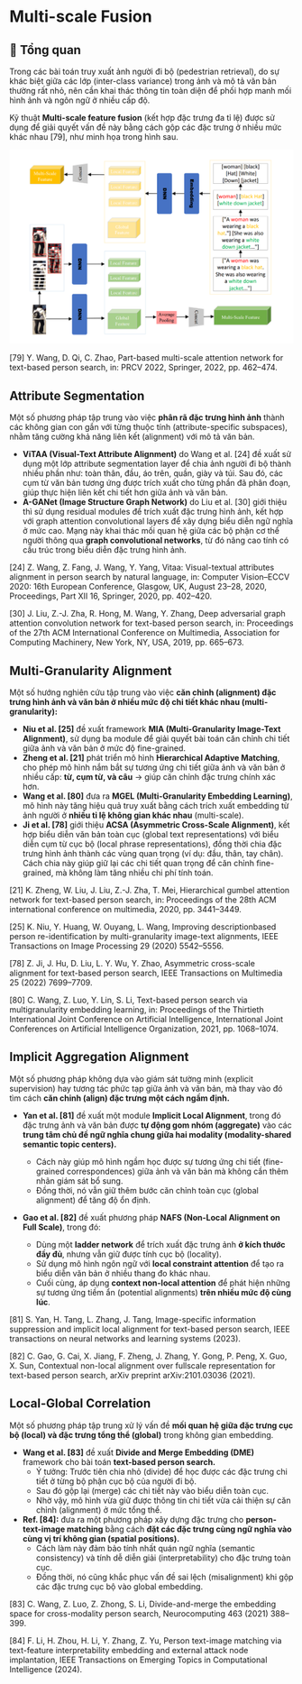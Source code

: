 # Multi-scale Fusion 

## 🧾 Tổng quan

Trong các bài toán truy xuất ảnh người đi bộ (pedestrian retrieval), do sự khác biệt giữa các lớp (inter-class variance) trong ảnh và mô tả văn bản thường rất nhỏ, nên cần khai thác thông tin toàn diện để phối hợp manh mối hình ảnh và ngôn ngữ ở nhiều cấp độ.

Kỹ thuật **Multi-scale feature fusion** (kết hợp đặc trưng đa tỉ lệ) được sử dụng để giải quyết vấn đề này bằng cách gộp các đặc trưng ở nhiều mức khác nhau [79], như minh họa trong hình sau.

![Multi-scale fusion](/strategy/multi-scale-fusion/img/multi-scale-fusion.png)

[79] Y. Wang, D. Qi, C. Zhao, Part-based multi-scale attention network for text-based person search, in: PRCV 2022, Springer, 2022, pp. 462–474.

## Attribute Segmentation

Một số phương pháp tập trung vào việc **phân rã đặc trưng hình ảnh** thành các không gian con gắn với từng thuộc tính (attribute-specific subspaces), nhằm tăng cường khả năng liên kết (alignment) với mô tả văn bản.
- **ViTAA (Visual-Text Attribute Alignment)** do Wang et al. [24] đề xuất sử dụng một lớp attribute segmentation layer để chia ảnh người đi bộ thành nhiều phần như: toàn thân, đầu, áo trên, quần, giày và túi. Sau đó, các cụm từ văn bản tương ứng được trích xuất cho từng phần đã phân đoạn, giúp thực hiện liên kết chi tiết hơn giữa ảnh và văn bản.
- **A-GANet (Image Structure Graph Network)** do Liu et al. [30] giới thiệu thì sử dụng residual modules để trích xuất đặc trưng hình ảnh, kết hợp với graph attention convolutional layers để xây dựng biểu diễn ngữ nghĩa ở mức cao. Mạng này khai thác mối quan hệ giữa các bộ phận cơ thể người thông qua **graph convolutional networks**, từ đó nâng cao tính có cấu trúc trong biểu diễn đặc trưng hình ảnh.

[24] Z. Wang, Z. Fang, J. Wang, Y. Yang, Vitaa: Visual-textual attributes alignment in person search by natural language, in: Computer Vision–ECCV 2020: 16th European Conference, Glasgow, UK, August 23–28, 2020, Proceedings, Part XII 16, Springer, 2020, pp. 402–420.

[30] J. Liu, Z.-J. Zha, R. Hong, M. Wang, Y. Zhang, Deep adversarial graph attention convolution network for text-based person search, in: Proceedings of the 27th ACM International Conference on Multimedia, Association for Computing Machinery, New York, NY, USA, 2019, pp. 665–673.

## Multi-Granularity Alignment

Một số hướng nghiên cứu tập trung vào việc **căn chỉnh (alignment) đặc trưng hình ảnh và văn bản ở nhiều mức độ chi tiết khác nhau (multi-granularity):**
- **Niu et al. [25]** đề xuất framework **MIA (Multi-Granularity Image-Text Alignment)**, sử dụng ba module để giải quyết bài toán căn chỉnh chi tiết giữa ảnh và văn bản ở mức độ fine-grained.
- **Zheng et al. [21]** phát triển mô hình **Hierarchical Adaptive Matching**, cho phép mô hình nắm bắt sự tương ứng chi tiết giữa ảnh và văn bản ở nhiều cấp: **từ, cụm từ, và câu** → giúp căn chỉnh đặc trưng chính xác hơn.
- **Wang et al. [80]** đưa ra **MGEL (Multi-Granularity Embedding Learning)**, mô hình này tăng hiệu quả truy xuất bằng cách trích xuất embedding từ ảnh người ở **nhiều tỉ lệ không gian khác nhau** (multi-scale).
- **Ji et al. [78]** giới thiệu **ACSA (Asymmetric Cross-Scale Alignment)**, kết hợp biểu diễn văn bản toàn cục (global text representations) với biểu diễn cụm từ cục bộ (local phrase representations), đồng thời chia đặc trưng hình ảnh thành các vùng quan trọng (ví dụ: đầu, thân, tay chân). Cách chia này giúp giữ lại các chi tiết quan trọng để căn chỉnh fine-grained, mà không làm tăng nhiều chi phí tính toán.

[21] K. Zheng, W. Liu, J. Liu, Z.-J. Zha, T. Mei, Hierarchical gumbel attention network for text-based person search, in: Proceedings of the 28th ACM international conference on multimedia, 2020, pp. 3441–3449.

[25] K. Niu, Y. Huang, W. Ouyang, L. Wang, Improving descriptionbased person re-identification by multi-granularity image-text alignments, IEEE Transactions on Image Processing 29 (2020) 5542–5556.

[78] Z. Ji, J. Hu, D. Liu, L. Y. Wu, Y. Zhao, Asymmetric cross-scale alignment for text-based person search, IEEE Transactions on Multimedia 25 (2022) 7699–7709.

[80] C. Wang, Z. Luo, Y. Lin, S. Li, Text-based person search via multigranularity embedding learning, in: Proceedings of the Thirtieth International Joint Conference on Artificial Intelligence, International Joint Conferences on Artificial Intelligence Organization, 2021, pp. 1068–1074.

## Implicit Aggregation Alignment

Một số phương pháp không dựa vào giám sát tường minh (explicit supervision) hay tương tác phức tạp giữa ảnh và văn bản, mà thay vào đó tìm cách **căn chỉnh (align) đặc trưng một cách ngầm định.**
- **Yan et al. [81]** đề xuất một module **Implicit Local Alignment**, trong đó đặc trưng ảnh và văn bản được **tự động gom nhóm (aggregate)** vào các **trung tâm chủ đề ngữ nghĩa chung giữa hai modality (modality-shared semantic topic centers).**
    - Cách này giúp mô hình ngầm học được sự tương ứng chi tiết (fine-grained correspondences) giữa ảnh và văn bản mà không cần thêm nhãn giám sát bổ sung.
    - Đồng thời, nó vẫn giữ thêm bước căn chỉnh toàn cục (global alignment) để tăng độ ổn định.

- **Gao et al. [82]** đề xuất phương pháp **NAFS (Non-Local Alignment on Full Scale)**, trong đó:
    - Dùng một **ladder network** để trích xuất đặc trưng ảnh **ở kích thước đầy đủ**, nhưng vẫn giữ được tính cục bộ (locality).
    - Sử dụng mô hình ngôn ngữ với **local constraint attention** để tạo ra biểu diễn văn bản ở nhiều thang đo khác nhau.
    - Cuối cùng, áp dụng **context non-local attention** để phát hiện những sự tương ứng tiềm ẩn (potential alignments) **trên nhiều mức độ cùng lúc**.

[81] S. Yan, H. Tang, L. Zhang, J. Tang, Image-specific information suppression and implicit local alignment for text-based person search, IEEE transactions on neural networks and learning systems (2023).

[82] C. Gao, G. Cai, X. Jiang, F. Zheng, J. Zhang, Y. Gong, P. Peng, X. Guo, X. Sun, Contextual non-local alignment over fullscale representation for text-based person search, arXiv preprint arXiv:2101.03036 (2021).

## Local-Global Correlation

Một số phương pháp tập trung xử lý vấn đề **mối quan hệ giữa đặc trưng cục bộ (local) và đặc trưng tổng thể (global)** trong không gian embedding.

- **Wang et al. [83]** đề xuất **Divide and Merge Embedding (DME)** framework cho bài toán **text-based person search.**
    - Ý tưởng: Trước tiên chia nhỏ (divide) để học được các đặc trưng chi tiết ở từng bộ phận cục bộ của người đi bộ.
    - Sau đó gộp lại (merge) các chi tiết này vào biểu diễn toàn cục.
    - Nhờ vậy, mô hình vừa giữ được thông tin chi tiết vừa cải thiện sự căn chỉnh (alignment) ở mức tổng thể.
- **Ref. [84]:** đưa ra một phương pháp xây dựng đặc trưng cho **person-text-image matching** bằng cách **đặt các đặc trưng cùng ngữ nghĩa vào cùng vị trí không gian (spatial positions).**
    - Cách làm này đảm bảo tính nhất quán ngữ nghĩa (semantic consistency) và tính dễ diễn giải (interpretability) cho đặc trưng toàn cục.
    - Đồng thời, nó cũng khắc phục vấn đề sai lệch (misalignment) khi gộp các đặc trưng cục bộ vào global embedding.

[83] C. Wang, Z. Luo, Z. Zhong, S. Li, Divide-and-merge the embedding space for cross-modality person search, Neurocomputing 463 (2021) 388–399.

[84] F. Li, H. Zhou, H. Li, Y. Zhang, Z. Yu, Person text-image matching via text-feature interpretability embedding and external attack node implantation, IEEE Transactions on Emerging Topics in Computational Intelligence (2024).